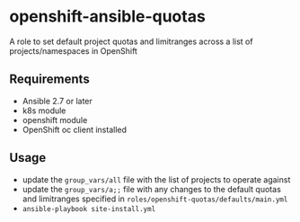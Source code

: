 # openshift-ansible-quotas

A role to set default project quotas and limitranges across a list of projects/namespaces in OpenShift

## Requirements

* Ansible 2.7 or later
* k8s module
* openshift module
* OpenShift oc client installed

## Usage

* update the `group_vars/all` file with the list of projects to operate against
* update the `group_vars/a;;` file with any changes to the default quotas and limitranges specified in `roles/openshift-quotas/defaults/main.yml`
* `ansible-playbook site-install.yml`